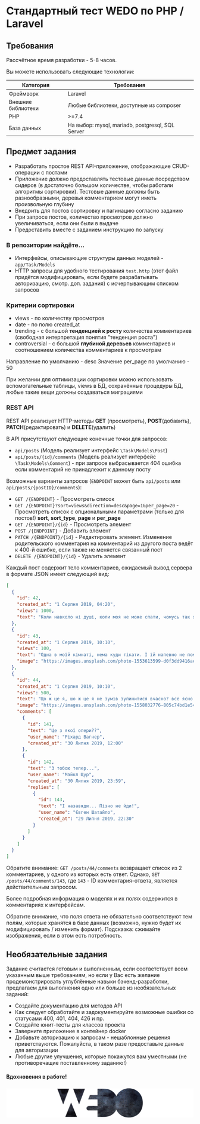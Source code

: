# Стандартный тест WEDO по PHP / Laravel

## Требования

Рассчётное время разработки - 5-8 часов.

Вы можете использовать следующие технологии:

| Категория          | Требования                                              |
|--------------------|---------------------------------------------------------|
| Фреймворк          | Laravel                                                 |
| Внешние библиотеки | Любые библиотеки, доступные из composer                 |
| PHP                | >=7.4                                                   |
| База данных        | На выбор: mysql, mariadb, postgresql, SQL Server        |



## Предмет задания

- Разработать простое REST API-приложение, отображающие CRUD-операции с постами
- Приложение должно предоставлять тестовые данные посредством сидеров (в достаточно большом количестве, чтобы работали алгоритмы сортировки). Тестовые данные должны быть разнообразными, деревья комментарием могут иметь произвольную глубину
- Внедрить для постов сортировку и пагинацию согласно заданию
- При запросе постов, количество просмотров должно увеличиваться, если они были в выдаче
- Предоставить вместе с заданием инструкцию по запуску

### В репозитории найдёте...

- Интерфейсы, описывающие структуры данных моделей - `app/Task/Models`
- HTTP запросы для удобного тестирования `test.http` (этот файл придётся модифицировать, если будете разрабатывать авторизацию, смотр. доп. задания) с исчерпывающим списком запросов

### Критерии сортировки

- views - по количеству просмотров
- date - по полю created_at
- trending - с большой **тенденцией к росту** количества комментариев (свободная интерпретация понятия "тенденция роста")
- controversial - с большой **глубиной деревьев** комментариев и соотношением количества комментариев к просмотрам

Направление по умолчанию - desc
Значение per_page по умолчанию - 50

При желании для оптимизации сортировки можно использовать вспомогательные таблицы, views в БД, сохранённые процедуры БД, любые такие вещи должны создаваться миграциями

### REST API

REST API реализует HTTP-методы **GET** (просмотреть), **POST**(добавить), **PATCH**(редактировать) и **DELETE**(удалить)

В API присутствуют следующие конечные точки для запросов:
- `api/posts` (Модель реализует интерфейс `\Task\Models\Post`)
- `api/posts/{id}/comments` (Модель реализует интерфейс `\Task\Models\Comment`) - при запросе выбрасывается 404 ошибка если комментарий не принадлежит к данному посту

Возможные варианты запросов (`ENDPOINT` может быть `api/posts` или `api/posts/{postID}/comments`):
- `GET /{ENDPOINT}` - Просмотреть список
- `GET /{ENDPOINT}?sort=views&direction=desc&page=1&per_page=20` - Просмотреть список с опциональными параметрами (только для постов!) **sort**, **sort_type**, **page** и **per_page**
- `GET /{ENDPOINT}/{id}` - Просмотреть элемент
- `POST /{ENDPOINT}` - Добавить элемент
- `PATCH /{ENDPOINT}/{id}` - Редактировать элемент. Изменение родительского комментария на комментарий из другого поста ведёт к 400-й ошибке, если также не меняется связанный пост
- `DELETE /{ENDPOINT}/{id}` - Удалить элемент

Каждый пост содержит тело комментариев, ожидаемый вывод сервера в формате JSON имеет следующий вид:

```json
[
  {
    "id": 42,
    "created_at": "1 Серпня 2019, 04:20",
    "views": 1000,
    "text": "Коли навколо ні душі, коли моя не може спати, чомусь так хочеться мені для тебе пісню заспівати... "
  },
  {
    "id": 43,
    "created_at": "1 Серпня 2019, 10:10",
    "views": 100,
    "text": "Одна в моїй кімнаті, нема куди тікати. І їй напевно не поможуть навіть танки і гармати... ",
    "image": "https://images.unsplash.com/photo-1553613599-d0f3dd9416ae"
  },
  {
    "id": 44,
    "created_at": "1 Серпня 2019, 10:10",
    "views": 500,
    "text": "Що ж це я, шо ж це я не зумів зупинитися вчасно? все ясно... ",
    "image": "https://images.unsplash.com/photo-1558032776-805c74bd1e54",
    "comments": [
      {
        "id": 141,
        "text": "Це з якої опери??",
        "user_name": "Ріхард Вагнер",
        "created_at": "30 Липня 2019, 12:00"
      },
      {
        "id": 142,
        "text": "З тобою тепер...",
        "user_name": "Майкл Щур",
        "created_at": "30 Липня 2019, 23:59",
        "replies": [
          {
            "id": 143,
            "text": "І назавжди... Пізно не йди!",
            "user_name": "Євген Шатайло",
            "created_at": "29 Липня 2019, 22:30"
          }
        ]
      }
    ]
  }
]
```

Обратите внимание: `GET /posts/44/comments` возвращает список из 2 комментариев, у одного из которых есть ответ.
Однако, `GET /posts/44/comments/143`, где `143` - ID комментария-ответа, является действительным запросом.

Более подробная информация о моделях и их полях содержится в комментариях к интерфейсам.

Обратите внимание, что поля ответа не обязательно соответствуют тем полям, которые хранятся в базе данных (возможно, нужно будет их модифицировать / изменить формат).
Подсказка: сжимайте изображения, если в этом есть потребность.


## Необязательные задания

Задание считается готовым и выполненным, если соответствует всем указанным выше требованиям, но если у Вас есть желание продемонстрировать углублённые навыки бэкенд-разработки, предлагаем для выполнения одно или больше из необязательных заданий:

- Создайте документацию для методов API
- Как следует обработайте и задокументируйте возможные ошибки со статусами 400, 401, 404, 426 и пр.
- Создайте юнит-тесты для классов проекта
- Заверните приложение в контейнер docker
- Добавьте авторизацию к запросам - нешаблонные решения приветствуются. Пожалуйста, в таком разе предоставьте данные для авторизации
- Любые другие улучшения, которые покажутся вам уместными (не противоречащие поставленному заданию!)

#### Вдохновения в работе!

###


![Logo](logo.png)
